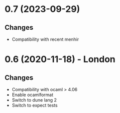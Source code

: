 # 0.7 (2023-09-29)
## Changes
* Compatibility with recent menhir

# 0.6 (2020-11-18) - London
## Changes
* Compatibility with ocaml > 4.06
* Enable ocamlformat
* Switch to dune lang 2
* Switch to expect tests
